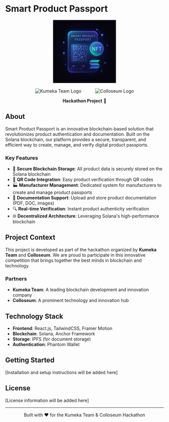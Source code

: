 # Smart Product Passport

<div align="center">
  <img src="frontend/app/src/assets/logo.png" alt="Smart Product Passport Logo" width="200"/>
  
  <p>
    <img src="https://kumeka.team/assets/images/logo.svg" alt="Kumeka Team Logo" height="40" style="margin: 0 20px"/>
    <img src="https://colloseum.ua/assets/images/logo.svg" alt="Colloseum Logo" height="40" style="margin: 0 20px"/>
  </p>

  <p>
    <strong>Hackathon Project</strong> 🚀
  </p>
</div>

## About

Smart Product Passport is an innovative blockchain-based solution that revolutionizes product authentication and documentation. Built on the Solana blockchain, our platform provides a secure, transparent, and efficient way to create, manage, and verify digital product passports.

### Key Features

- 🔐 **Secure Blockchain Storage**: All product data is securely stored on the Solana blockchain
- 📱 **QR Code Integration**: Easy product verification through QR codes
- 🏭 **Manufacturer Management**: Dedicated system for manufacturers to create and manage product passports
- 📄 **Documentation Support**: Upload and store product documentation (PDF, DOC, images)
- 🔍 **Real-time Verification**: Instant product authenticity verification
- 🌐 **Decentralized Architecture**: Leveraging Solana's high-performance blockchain

## Project Context

This project is developed as part of the hackathon organized by **Kumeka Team** and **Colloseum**. We are proud to participate in this innovative competition that brings together the best minds in blockchain and technology.

### Partners

- **Kumeka Team**: A leading blockchain development and innovation company
- **Colloseum**: A prominent technology and innovation hub

## Technology Stack

- **Frontend**: React.js, TailwindCSS, Framer Motion
- **Blockchain**: Solana, Anchor Framework
- **Storage**: IPFS (for document storage)
- **Authentication**: Phantom Wallet

## Getting Started

[Installation and setup instructions will be added here]

## License

[License information will be added here]

---

<div align="center">
  <p>Built with ❤️ for the Kumeka Team & Colloseum Hackathon</p>
</div> 